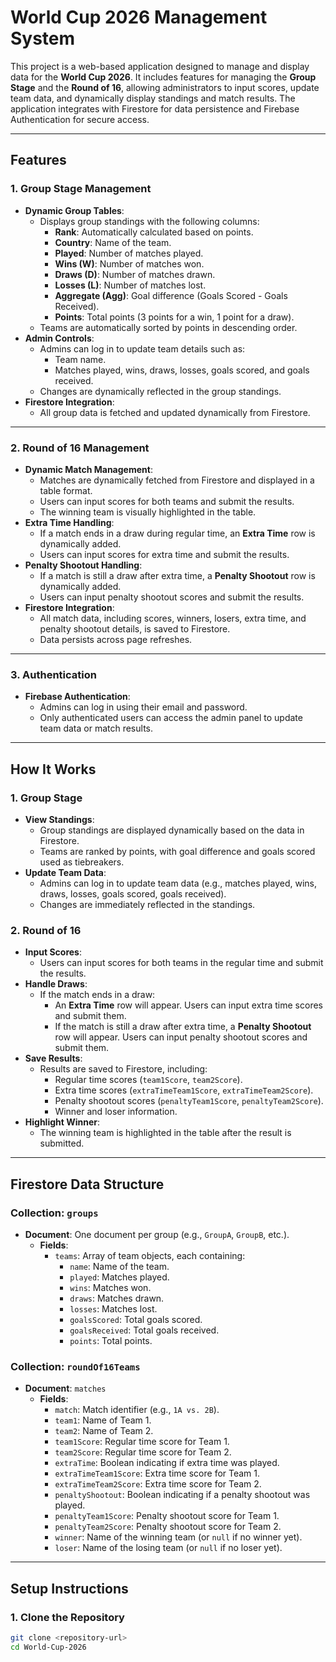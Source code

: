 # World Cup 2026 Management System

This project is a web-based application designed to manage and display data for the **World Cup 2026**. It includes features for managing the **Group Stage** and the **Round of 16**, allowing administrators to input scores, update team data, and dynamically display standings and match results. The application integrates with Firestore for data persistence and Firebase Authentication for secure access.

---

## **Features**

### **1. Group Stage Management**
- **Dynamic Group Tables**:
  - Displays group standings with the following columns:
    - **Rank**: Automatically calculated based on points.
    - **Country**: Name of the team.
    - **Played**: Number of matches played.
    - **Wins (W)**: Number of matches won.
    - **Draws (D)**: Number of matches drawn.
    - **Losses (L)**: Number of matches lost.
    - **Aggregate (Agg)**: Goal difference (Goals Scored - Goals Received).
    - **Points**: Total points (3 points for a win, 1 point for a draw).
  - Teams are automatically sorted by points in descending order.
- **Admin Controls**:
  - Admins can log in to update team details such as:
    - Team name.
    - Matches played, wins, draws, losses, goals scored, and goals received.
  - Changes are dynamically reflected in the group standings.
- **Firestore Integration**:
  - All group data is fetched and updated dynamically from Firestore.

---

### **2. Round of 16 Management**
- **Dynamic Match Management**:
  - Matches are dynamically fetched from Firestore and displayed in a table format.
  - Users can input scores for both teams and submit the results.
  - The winning team is visually highlighted in the table.
- **Extra Time Handling**:
  - If a match ends in a draw during regular time, an **Extra Time** row is dynamically added.
  - Users can input scores for extra time and submit the results.
- **Penalty Shootout Handling**:
  - If a match is still a draw after extra time, a **Penalty Shootout** row is dynamically added.
  - Users can input penalty shootout scores and submit the results.
- **Firestore Integration**:
  - All match data, including scores, winners, losers, extra time, and penalty shootout details, is saved to Firestore.
  - Data persists across page refreshes.

---

### **3. Authentication**
- **Firebase Authentication**:
  - Admins can log in using their email and password.
  - Only authenticated users can access the admin panel to update team data or match results.

---

## **How It Works**

### **1. Group Stage**
- **View Standings**:
  - Group standings are displayed dynamically based on the data in Firestore.
  - Teams are ranked by points, with goal difference and goals scored used as tiebreakers.
- **Update Team Data**:
  - Admins can log in to update team data (e.g., matches played, wins, draws, losses, goals scored, goals received).
  - Changes are immediately reflected in the standings.

### **2. Round of 16**
- **Input Scores**:
  - Users can input scores for both teams in the regular time and submit the results.
- **Handle Draws**:
  - If the match ends in a draw:
    - An **Extra Time** row will appear. Users can input extra time scores and submit them.
    - If the match is still a draw after extra time, a **Penalty Shootout** row will appear. Users can input penalty shootout scores and submit them.
- **Save Results**:
  - Results are saved to Firestore, including:
    - Regular time scores (`team1Score`, `team2Score`).
    - Extra time scores (`extraTimeTeam1Score`, `extraTimeTeam2Score`).
    - Penalty shootout scores (`penaltyTeam1Score`, `penaltyTeam2Score`).
    - Winner and loser information.
- **Highlight Winner**:
  - The winning team is highlighted in the table after the result is submitted.

---

## **Firestore Data Structure**

### Collection: `groups`
- **Document**: One document per group (e.g., `GroupA`, `GroupB`, etc.).
  - **Fields**:
    - `teams`: Array of team objects, each containing:
      - `name`: Name of the team.
      - `played`: Matches played.
      - `wins`: Matches won.
      - `draws`: Matches drawn.
      - `losses`: Matches lost.
      - `goalsScored`: Total goals scored.
      - `goalsReceived`: Total goals received.
      - `points`: Total points.

### Collection: `roundOf16Teams`
- **Document**: `matches`
  - **Fields**:
    - `match`: Match identifier (e.g., `1A vs. 2B`).
    - `team1`: Name of Team 1.
    - `team2`: Name of Team 2.
    - `team1Score`: Regular time score for Team 1.
    - `team2Score`: Regular time score for Team 2.
    - `extraTime`: Boolean indicating if extra time was played.
    - `extraTimeTeam1Score`: Extra time score for Team 1.
    - `extraTimeTeam2Score`: Extra time score for Team 2.
    - `penaltyShootout`: Boolean indicating if a penalty shootout was played.
    - `penaltyTeam1Score`: Penalty shootout score for Team 1.
    - `penaltyTeam2Score`: Penalty shootout score for Team 2.
    - `winner`: Name of the winning team (or `null` if no winner yet).
    - `loser`: Name of the losing team (or `null` if no loser yet).

---

## **Setup Instructions**

### **1. Clone the Repository**
```bash
git clone <repository-url>
cd World-Cup-2026
